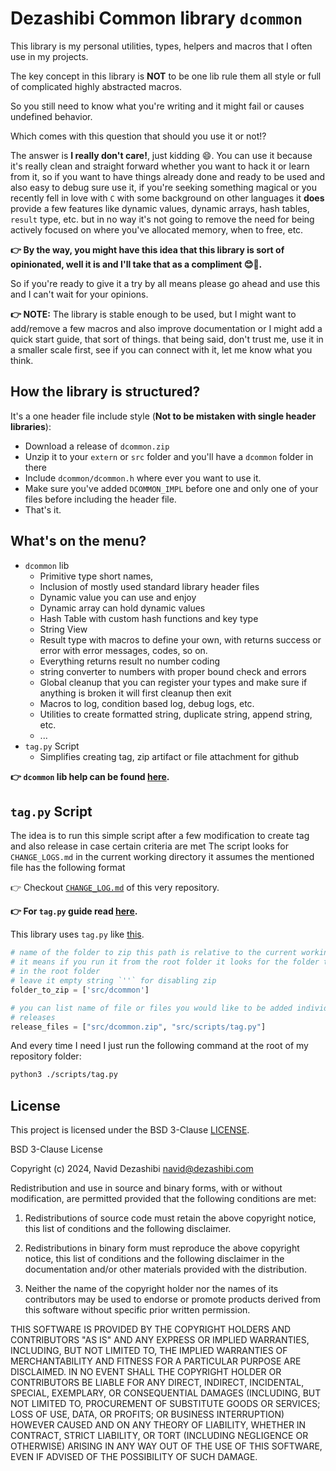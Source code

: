 # Dezashibi Common library `dcommon`

This library is my personal utilities, types, helpers and macros that I often use in my projects.

The key concept in this library is **NOT** to be one lib rule them all style or full of complicated highly abstracted macros.

So you still need to know what you're writing and it might fail or causes undefined behavior.

Which comes with this question that should you use it or not!?

The answer is **I really don't care!**, just kidding 😄. You can use it because it's really clean and straight forward whether you want to hack it or learn from it, so if you want to have things already done and ready to be used and also easy to debug sure use it, if you're seeking something magical or you recently fell in love with `C` with some background on other languages it **does** provide a few features like dynamic values, dynamic arrays, hash tables, `result` type, etc. but in no way it's not going to remove the need for being actively focused on where you've allocated memory, when to free, etc.

**👉 By the way, you might have this idea that this library is sort of opinionated, well it is and I'll take that as a compliment 😊🤝.**

So if you're ready to give it a try by all means please go ahead and use this and I can't wait for your opinions.

**👉 NOTE:** The library is stable enough to be used, but I might want to add/remove a few macros and also improve documentation or I might add a quick start guide, that sort of things. that being said, don't trust me, use it in a smaller scale first, see if you can connect with it, let me know what you think.

## How the library is structured?

It's a one header file include style (**Not to be mistaken with single header libraries**):

- Download a release of `dcommon.zip`
- Unzip it to your `extern` or `src` folder and you'll have a `dcommon` folder in there
- Include `dcommon/dcommon.h` where ever you want to use it.
- Make sure you've added `DCOMMON_IMPL` before one and only one of your files before including the header file.
- That's it.

## What's on the menu?

- `dcommon` lib
  - Primitive type short names,
  - Inclusion of mostly used standard library header files
  - Dynamic value you can use and enjoy
  - Dynamic array can hold dynamic values
  - Hash Table with custom hash functions and key type
  - String View
  - Result type with macros to define your own, with returns success or error with error messages, codes, so on.
  - Everything returns result no number coding
  - string converter to numbers with proper bound check and errors
  - Global cleanup that you can register your types and make sure if anything is broken it will first cleanup then exit
  - Macros to log, condition based log, debug logs, etc.
  - Utilities to create formatted string, duplicate string, append string, etc.
  - ...
- `tag.py` Script
  - Simplifies creating tag, zip artifact or file attachment for github

**👉 `dcommon` lib help can be found [here](/src/dcommon/docs.md).**

## `tag.py` Script

The idea is to run this simple script after a few modification to create
tag and also release in case certain criteria are met
The script looks for `CHANGE_LOGS.md` in the current working directory
it assumes the mentioned file has the following format

👉 Checkout [`CHANGE_LOG.md`](/CHANGE_LOGS.md) of this very repository.

**👉 For `tag.py` guide read [here](/src/scripts/tag.py#L39-L70).**

This library uses `tag.py` like [this](/scripts/tag.py#L72-L80).

```py
# name of the folder to zip this path is relative to the current working directory
# it means if you run it from the root folder it looks for the folder to be zipped
# in the root folder
# leave it empty string `''` for disabling zip
folder_to_zip = ['src/dcommon']

# you can list name of file or files you would like to be added individually to github
# releases
release_files = ["src/dcommon.zip", "src/scripts/tag.py"]
```

And every time I need I just run the following command at the root of my repository folder:

```bash
python3 ./scripts/tag.py
```

## License

This project is licensed under the BSD 3-Clause [LICENSE](/LICENSE).

BSD 3-Clause License

Copyright (c) 2024, Navid Dezashibi <navid@dezashibi.com>

Redistribution and use in source and binary forms, with or without
modification, are permitted provided that the following conditions are met:

1. Redistributions of source code must retain the above copyright notice, this
   list of conditions and the following disclaimer.

2. Redistributions in binary form must reproduce the above copyright notice,
   this list of conditions and the following disclaimer in the documentation
   and/or other materials provided with the distribution.

3. Neither the name of the copyright holder nor the names of its
   contributors may be used to endorse or promote products derived from
   this software without specific prior written permission.

THIS SOFTWARE IS PROVIDED BY THE COPYRIGHT HOLDERS AND CONTRIBUTORS "AS IS"
AND ANY EXPRESS OR IMPLIED WARRANTIES, INCLUDING, BUT NOT LIMITED TO, THE
IMPLIED WARRANTIES OF MERCHANTABILITY AND FITNESS FOR A PARTICULAR PURPOSE ARE
DISCLAIMED. IN NO EVENT SHALL THE COPYRIGHT HOLDER OR CONTRIBUTORS BE LIABLE
FOR ANY DIRECT, INDIRECT, INCIDENTAL, SPECIAL, EXEMPLARY, OR CONSEQUENTIAL
DAMAGES (INCLUDING, BUT NOT LIMITED TO, PROCUREMENT OF SUBSTITUTE GOODS OR
SERVICES; LOSS OF USE, DATA, OR PROFITS; OR BUSINESS INTERRUPTION) HOWEVER
CAUSED AND ON ANY THEORY OF LIABILITY, WHETHER IN CONTRACT, STRICT LIABILITY,
OR TORT (INCLUDING NEGLIGENCE OR OTHERWISE) ARISING IN ANY WAY OUT OF THE USE
OF THIS SOFTWARE, EVEN IF ADVISED OF THE POSSIBILITY OF SUCH DAMAGE.
